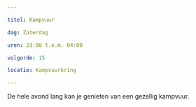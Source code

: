 ```yaml
---

titel: Kampvuur

dag: Zaterdag

uren: 23:00 t.e.m. 04:00

volgorde: 15

locatie: Kampvuurkring

---
```


De hele avond lang kan je genieten van een gezellig kampvuur.
